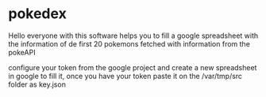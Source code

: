 # pokedex
Hello everyone with this software helps you to fill a google spreadsheet with the information of de first 20 pokemons fetched with information from the pokeAPI

configure your token from the google project and create a new spreadsheet in google to fill it, once you have your token paste it on the /var/tmp/src folder as key.json
